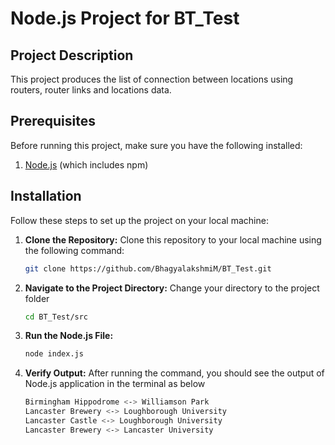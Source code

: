 # Node.js Project for BT_Test

## Project Description

This project produces the list of connection between locations using routers, router links and locations data.

## Prerequisites

Before running this project, make sure you have the following installed:

1. [Node.js](https://nodejs.org/) (which includes npm)

## Installation

Follow these steps to set up the project on your local machine:

1. **Clone the Repository:**
   Clone this repository to your local machine using the following command:

   ```sh
   git clone https://github.com/BhagyalakshmiM/BT_Test.git
2. **Navigate to the Project Directory:**
    Change your directory to the project folder
    ```sh
    cd BT_Test/src
3. **Run the Node.js File:**
    ```sh
    node index.js
3. **Verify Output:**
    After running the command, you should see the output of Node.js application in the terminal as below
    ```sh
    Birmingham Hippodrome <-> Williamson Park
    Lancaster Brewery <-> Loughborough University
    Lancaster Castle <-> Loughborough University
    Lancaster Brewery <-> Lancaster University